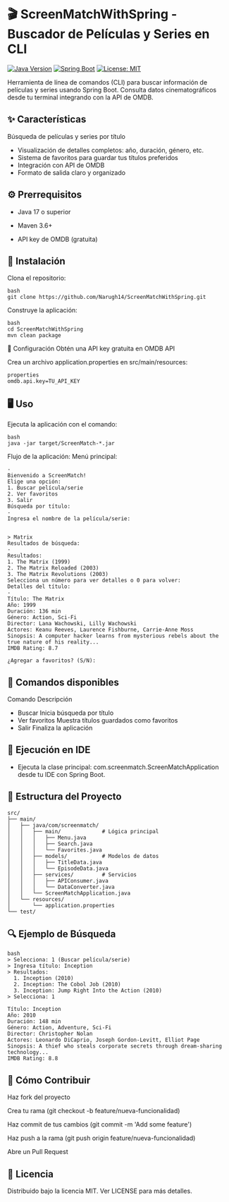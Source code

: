 # 🎬 ScreenMatchWithSpring - Buscador de Películas y Series en CLI
[![Java Version](https://img.shields.io/badge/Java-17%2B-orange?logo=openjdk)](https://openjdk.org/)
[![Spring Boot](https://img.shields.io/badge/Spring%20Boot-3.1%2B-brightgreen?logo=spring)](https://spring.io/projects/spring-boot)
[![License: MIT](https://img.shields.io/badge/License-MIT-blue.svg)](https://opensource.org/licenses/MIT)

Herramienta de línea de comandos (CLI) para buscar información de películas y series usando Spring Boot. Consulta datos cinematográficos desde tu terminal integrando con la API de OMDB.

## ✨ Características
Búsqueda de películas y series por título

- Visualización de detalles completos: año, duración, género, etc.
- Sistema de favoritos para guardar tus títulos preferidos
- Integración con API de OMDB
- Formato de salida claro y organizado

## ⚙️ Prerrequisitos
- Java 17 o superior

- Maven 3.6+

- API key de OMDB (gratuita)

## 🚀 Instalación
Clona el repositorio:
```
bash
git clone https://github.com/Narugh14/ScreenMatchWithSpring.git
```
Construye la aplicación:
```
bash
cd ScreenMatchWithSpring
mvn clean package
```
🔧 Configuración
Obtén una API key gratuita en OMDB API

Crea un archivo application.properties en src/main/resources:
```
properties
omdb.api.key=TU_API_KEY
```
## 🖥️ Uso
Ejecuta la aplicación con el comando:
```
bash
java -jar target/ScreenMatch-*.jar
```
Flujo de la aplicación:
Menú principal:
```
-
Bienvenido a ScreenMatch!
Elige una opción:
1. Buscar película/serie
2. Ver favoritos
3. Salir
Búsqueda por título:
-
Ingresa el nombre de la película/serie:


> Matrix
Resultados de búsqueda:
-
Resultados:
1. The Matrix (1999)
2. The Matrix Reloaded (2003)
3. The Matrix Revolutions (2003)
Selecciona un número para ver detalles o 0 para volver:
Detalles del título:
-
Título: The Matrix
Año: 1999
Duración: 136 min
Género: Action, Sci-Fi
Director: Lana Wachowski, Lilly Wachowski
Actores: Keanu Reeves, Laurence Fishburne, Carrie-Anne Moss
Sinopsis: A computer hacker learns from mysterious rebels about the true nature of his reality...
IMDB Rating: 8.7

¿Agregar a favoritos? (S/N):
```
## 🧩 Comandos disponibles
Comando	Descripción
- Buscar	Inicia búsqueda por título
- Ver favoritos	Muestra títulos guardados como favoritos
- Salir	Finaliza la aplicación

## 🧪 Ejecución en IDE
- Ejecuta la clase principal: com.screenmatch.ScreenMatchApplication desde tu IDE con Spring Boot.

## 🌳 Estructura del Proyecto
```
src/
├── main/
│   ├── java/com/screenmatch/
│   │   ├── main/             # Lógica principal
│   │   │   ├── Menu.java
│   │   │   ├── Search.java
│   │   │   └── Favorites.java
│   │   ├── models/           # Modelos de datos
│   │   │   ├── TitleData.java
│   │   │   └── EpisodeData.java
│   │   ├── services/         # Servicios
│   │   │   ├── APIConsumer.java
│   │   │   └── DataConverter.java
│   │   └── ScreenMatchApplication.java
│   └── resources/
│       └── application.properties
└── test/
```
## 🔍 Ejemplo de Búsqueda
```
bash
> Selecciona: 1 (Buscar película/serie)
> Ingresa título: Inception
> Resultados:
  1. Inception (2010)
  2. Inception: The Cobol Job (2010)
  3. Inception: Jump Right Into the Action (2010)
> Selecciona: 1

Título: Inception
Año: 2010
Duración: 148 min
Género: Action, Adventure, Sci-Fi
Director: Christopher Nolan
Actores: Leonardo DiCaprio, Joseph Gordon-Levitt, Elliot Page
Sinopsis: A thief who steals corporate secrets through dream-sharing technology...
IMDB Rating: 8.8
```
## 🤝 Cómo Contribuir
Haz fork del proyecto

Crea tu rama (git checkout -b feature/nueva-funcionalidad)

Haz commit de tus cambios (git commit -m 'Add some feature')

Haz push a la rama (git push origin feature/nueva-funcionalidad)

Abre un Pull Request

## 📄 Licencia
Distribuido bajo la licencia MIT. Ver LICENSE para más detalles.
